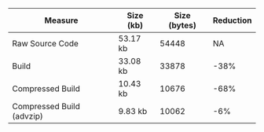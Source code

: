 | Measure | Size (kb) | Size (bytes) | Reduction |
| --- | --- | --- | --- |
| Raw Source Code | 53.17 kb | 54448 | NA |
| Build | 33.08 kb | 33878 | -38% |
| Compressed Build | 10.43 kb | 10676 | -68% |
| Compressed Build (advzip) | 9.83 kb | 10062 | -6% |

